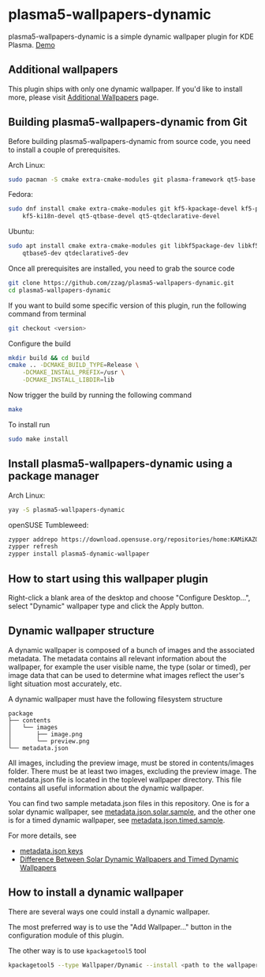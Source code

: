 # plasma5-wallpapers-dynamic

plasma5-wallpapers-dynamic is a simple dynamic wallpaper plugin for KDE Plasma.
[Demo](https://www.youtube.com/watch?v=UIMM6DpEpqA)


## Additional wallpapers

This plugin ships with only one dynamic wallpaper. If you'd like to install more,
please visit [Additional Wallpapers](https://github.com/zzag/plasma5-wallpapers-dynamic/wiki/Additional-Wallpapers)
page.


## Building plasma5-wallpapers-dynamic from Git

Before building plasma5-wallpapers-dynamic from source code, you need to install
a couple of prerequisites.

Arch Linux:

```sh
sudo pacman -S cmake extra-cmake-modules git plasma-framework qt5-base qt5-declarative
```

Fedora:

```sh
sudo dnf install cmake extra-cmake-modules git kf5-kpackage-devel kf5-plasma-devel \
    kf5-ki18n-devel qt5-qtbase-devel qt5-qtdeclarative-devel
```

Ubuntu:

```sh
sudo apt install cmake extra-cmake-modules git libkf5package-dev libkf5plasma-dev \
    qtbase5-dev qtdeclarative5-dev
```

Once all prerequisites are installed, you need to grab the source code

```sh
git clone https://github.com/zzag/plasma5-wallpapers-dynamic.git
cd plasma5-wallpapers-dynamic
```

If you want to build some specific version of this plugin, run the following command
from terminal

```sh
git checkout <version>
```

Configure the build

```sh
mkdir build && cd build
cmake .. -DCMAKE_BUILD_TYPE=Release \
    -DCMAKE_INSTALL_PREFIX=/usr \
    -DCMAKE_INSTALL_LIBDIR=lib
```

Now trigger the build by running the following command

```sh
make
```

To install run

```sh
sudo make install
```


## Install plasma5-wallpapers-dynamic using a package manager

Arch Linux:

```sh
yay -S plasma5-wallpapers-dynamic
```

openSUSE Tumbleweed:

```sh
zypper addrepo https://download.opensuse.org/repositories/home:KAMiKAZOW:KDE/openSUSE_Tumbleweed/home:KAMiKAZOW:KDE.repo
zypper refresh
zypper install plasma5-dynamic-wallpaper
```


## How to start using this wallpaper plugin

Right-click a blank area of the desktop and choose "Configure Desktop...", select
"Dynamic" wallpaper type and click the Apply button.


## Dynamic wallpaper structure

A dynamic wallpaper is composed of a bunch of images and the associated metadata.
The metadata contains all relevant information about the wallpaper, for example
the user visible name, the type (solar or timed), per image data that can be used
to determine what images reflect the user's light situation most accurately, etc.

A dynamic wallpaper must have the following filesystem structure

```
package
├── contents
│   └── images
│       ├── image.png
│       └── preview.png
└── metadata.json
```

All images, including the preview image, must be stored in contents/images folder.
There must be at least two images, excluding the preview image. The metadata.json
file is located in the toplevel wallpaper directory. This file contains all useful
information about the dynamic wallpaper.

You can find two sample metadata.json files in this repository. One is for a solar
dynamic wallpaper, see [metadata.json.solar.sample](metadata.json.solar.sample),
and the other one is for a timed dynamic wallpaper, see [metadata.json.timed.sample](metadata.json.timed.sample).

For more details, see
* [metadata.json keys](https://github.com/zzag/plasma5-wallpapers-dynamic/wiki/metadata.json-keys)
* [Difference Between Solar Dynamic Wallpapers and Timed Dynamic Wallpapers](https://github.com/zzag/plasma5-wallpapers-dynamic/wiki/Difference-Between-Solar-Dynamic-Wallpapers-and-Timed-Dynamic-Wallpapers)


## How to install a dynamic wallpaper

There are several ways one could install a dynamic wallpaper.

The most preferred way is to use the "Add Wallpaper..." button in the configuration
module of this plugin.

The other way is to use `kpackagetool5` tool

```sh
kpackagetool5 --type Wallpaper/Dynamic --install <path to the wallpaper>
```
